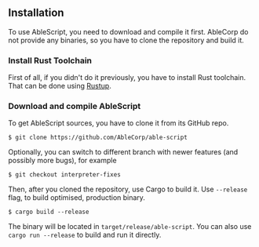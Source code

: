 ## Installation
To use AbleScript, you need to download and compile it first. AbleCorp do not provide any binaries, so you have to clone the repository and build it.

### Install Rust Toolchain
First of all, if you didn't do it previously, you have to install Rust toolchain. That can be done using [Rustup](https://rustup.rs).

### Download and compile AbleScript
To get AbleScript sources, you have to clone it from its GitHub repo.
```console
$ git clone https://github.com/AbleCorp/able-script
```
Optionally, you can switch to different branch with newer features (and possibly more bugs), for example
```console
$ git checkout interpreter-fixes
```

Then, after you cloned the repository, use Cargo to build it. Use `--release` flag, to build optimised, production binary.
```console
$ cargo build --release
```
The binary will be located in `target/release/able-script`. You can also use `cargo run --release` to build and run it directly.